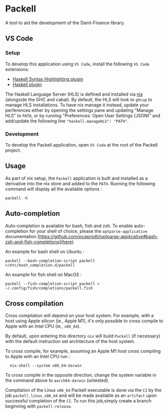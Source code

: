 # Packell

A tool to aid the development of the Daml-Finance library.

## VS Code

### Setup

To develop this application using `VS Code`, install the following `VS Code` extensions:
- [Haskell Syntax Highlighting plugin](https://marketplace.visualstudio.com/items?itemName=justusadam.language-haskell)
- [Haskell plugin](https://marketplace.visualstudio.com/items?itemName=haskell.haskell)

The Haskell Language Server (HLS) is defined and installed via [nix](default.nix) (alongside the GHC
and cabal). By default, the HLS will look to `ghcup` to manage HLS installations. To have nix manage
it instead, update your perferences either by opening the settings pane and updating "Manage HLS" to
`PATH`, or by running "Preferences: Open User Settings (JSON)" and add/update the following line
`"haskell.manageHLS": "PATH"`.

### Development

To develop the Packell application, open `VS Code` at the root of the Packell project.

## Usage

As part of nix setup, the `Packell` application is built and installed as a derivative into the nix
store and added to the `PATH`. Running the following command will display all the available options :

```
packell -h
```

## Auto-completion

Auto-completion is available for bash, fish and zsh. To enable auto-completion for your shell of
choice, please the `optparse-applicative` documentation
[https://github.com/pcapriotti/optparse-applicative#bash-zsh-and-fish-completions](here).

An example for bash shell on Ubuntu :

```
packell --bash-completion-script packell >/etc/bash_completion.d/packell
```

An example for fish shell on MacOS :

```
packell --fish-completion-script packell > ~/.config/fish/completions/packell.fish
```

## Cross compilation

Cross compilation will depend on your host system. For example, with a host using Apple silicon
(ie., Apple M1), it's only possible to cross compile to Apple with an Intel CPU (ie., `x86_64`).

By default, upon entering this directory `nix` will build `Packell` (if necessary) with the default
instruction set architecture of the host system.

To cross compile, for example, assuming an Apple M1 host cross compiling to Apple with an Intel CPU
run :

```
  nix-shell --system x86_64-darwin
```

To cross compile in the opposite direction, change the system variable in the command above to
`aarch64-darwin` (untested).

Compilation of the Linux `x86_64` Packell executable is done via the `CI` by the job
`packell_linux_x86_64` and will be made available as an `artifact` upon successful completion of
the `CI`. To run this job,simply create a branch beginning with `packell-release`.
